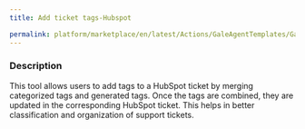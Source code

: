 ```yaml
---
title: Add ticket tags-Hubspot

permalink: platform/marketplace/en/latest/Actions/GaleAgentTemplates/GaleTL_0028
---
```

### Description


This tool allows users to add tags to a HubSpot ticket by merging categorized tags and generated tags. Once the tags are combined, they are updated in the corresponding HubSpot ticket. This helps in better classification and organization of support tickets.
